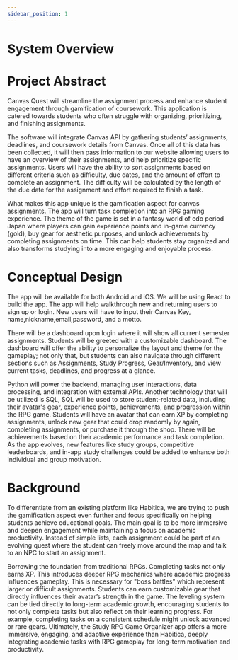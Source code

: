 ```yaml
---
sidebar_position: 1
---
```


# System Overview
# Project Abstract

Canvas Quest will streamline the assignment process and enhance student engagement through gamification of coursework. This application is catered towards students who often struggle with organizing, prioritizing, and finishing assignments. 

The software will integrate Canvas API  by gathering students’ assignments, deadlines, and coursework details from Canvas. Once all of this data has been collected, it will then pass information to our website allowing users to have an overview of their assignments, and help prioritize specific assignments. Users will have the ability to sort assignments based on different criteria such as difficulty, due dates, and the amount of effort to complete an assignment. The difficulty will be calculated by the length of the due date for the assignment and effort required to finish a task. 

What makes this app unique is the gamification aspect for canvas assignments. The app will turn task completion into an RPG gaming experience. The theme of the game is set in a fantasy world of edo period Japan where players can gain experience points and in-game currency (gold), buy gear for aesthetic purposes, and unlock achievements by completing assignments on time. This can help students stay organized and also transforms studying into a more engaging and enjoyable process.


# Conceptual Design 

The app will be available for both Android and iOS. We will be using React to build the app. The app will help walkthrough new and returning users to sign up or  login. New users will have to input their Canvas Key, name,nickname,email,password, and a motto.

There will be a dashboard upon login where it will show all current semester assignments. Students will be greeted with a customizable dashboard. The dashboard will offer the ability to personalize the layout and theme for the gameplay; not only that, but students can also navigate through different sections such as Assignments, Study Progress, Gear/Inventory, and view current tasks, deadlines, and progress at a glance. 

Python will power the backend, managing user interactions, data processing, and integration with external APIs. Another technology that will be utilized is SQL, SQL will be used to store student-related data, including their avatar's gear, experience points, achievements, and progression within the RPG game. Students will have an avatar that can earn XP by completing assignments, unlock new gear that could drop randomly by again, completing assignments, or purchase it through the shop. There will be achievements based on their academic performance and task completion. As the app evolves, new features like study groups, competitive leaderboards, and in-app study challenges could be added to enhance both individual and group motivation.


# Background

To differentiate from an existing platform like Habitica, we are trying to push the gamification aspect even further and focus specifically on helping students achieve educational goals. The main goal is to be more immersive and deepen engagement while maintaining a focus on academic productivity. Instead of simple lists, each assignment could be part of an evolving quest where the student can freely move around the map and talk to an NPC to start an assignment. 

Borrowing the foundation from traditional RPGs. Completing tasks not only earns XP. This introduces deeper RPG mechanics where academic progress influences gameplay. This is necessary for "boss battles" which represent larger or difficult assignments. Students can earn customizable gear that directly influences their avatar’s strength in the game. The leveling system can be tied directly to long-term academic growth, encouraging students to not only complete tasks but also reflect on their learning progress. For example, completing tasks on a consistent schedule might unlock advanced or rare gears. Ultimately, the Study RPG Game Organizer app offers a more immersive, engaging, and adaptive experience than Habitica, deeply integrating academic tasks with RPG gameplay for long-term motivation and productivity. 
